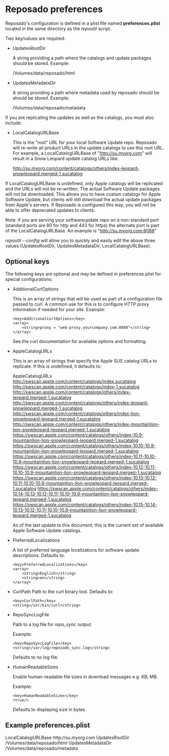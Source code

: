 # Reposado preferences

Reposado's configuration is defined in a plist file named **preferences.plist** located in the same directory as the *repoutil* script.

Two key/values are required:

- UpdatesRootDir
   
  A string providing a path where the catalogs and update packages should be stored. Example: 
  
    /Volumes/data/reposado/html

- UpdatesMetadataDir
    
  A string providing a path where metadata used by reposado should be should be stored. Example: 
    
    /Volumes/data/reposado/metadata

If you are replicating the updates as well as the catalogs, you must also include:

- LocalCatalogURLBase
    
    This is the "root" URL for your local Software Update repo. Reposado will re-write all product URLs in the update catalogs to use this root URL. For example, a LocalCatalogURLBase of "http://su.myorg.com" will result in a Snow Leopard update catalog URLs like:

    http://su.myorg.com/content/catalogs/others/index-leopard-snowleopard.merged-1.sucatalog

If LocalCatalogURLBase is undefined, only Apple catalogs will be replicated and the URLs will not be re-written.  The actual Software Update packages will not be downloaded. This allows you to have custom catalogs for Apple Software Update, but clients will still download the actual update packages from Apple's servers. If Reposado is configured this way, you will not be able to offer deprecated updates to clients.

Note: if you are serving your softwareupdate repo on a non-standard port (standard ports are 80 for http and 443 for https) the alternate port is part of the LocalCatalogURLBase. An example is "http://su.myorg.com:8088"

*repoutil --config* will allow you to quickly and easily edit the above three values (UpdatesRootDir, UpdatesMetadataDir, LocalCatalogURLBase).


## Optional keys


The following keys are optional and may be defined in preferences.plist for special configurations:

- AdditionalCurlOptions
    
    This is an array of strings that will be used as part of a configuration file passed to curl. A common use for this is to configure HTTP proxy information if needed for your site. Example:
    
      <key>AdditionalCurlOptions</key>
      <array>
          <string>proxy = "web-proxy.yourcompany.com:8080"</string>
      </array>

  See the curl documentation for available options and formatting.

- AppleCatalogURLs

  This is an array of strings that specify the Apple SUS catalog URLs to replicate. If this is undefined, it defaults to:

    <key>AppleCatalogURLs</key>
    <array>
        <string>http://swscan.apple.com/content/catalogs/index.sucatalog</string>
        <string>http://swscan.apple.com/content/catalogs/index-1.sucatalog</string>
        <string>http://swscan.apple.com/content/catalogs/others/index-leopard.merged-1.sucatalog</string>
        <string>http://swscan.apple.com/content/catalogs/others/index-leopard-snowleopard.merged-1.sucatalog</string>
        <string>http://swscan.apple.com/content/catalogs/others/index-lion-snowleopard-leopard.merged-1.sucatalog</string>
        <string>http://swscan.apple.com/content/catalogs/others/index-mountainlion-lion-snowleopard-leopard.merged-1.sucatalog</string>
        <string>https://swscan.apple.com/content/catalogs/others/index-10.9-mountainlion-lion-snowleopard-leopard.merged-1.sucatalog</string>
        <string>https://swscan.apple.com/content/catalogs/others/index-10.10-10.9-mountainlion-lion-snowleopard-leopard.merged-1.sucatalog</string>
        <string>https://swscan.apple.com/content/catalogs/others/index-10.11-10.10-10.9-mountainlion-lion-snowleopard-leopard.merged-1.sucatalog</string>
        <string>https://swscan.apple.com/content/catalogs/others/index-10.12-10.11-10.10-10.9-mountainlion-lion-snowleopard-leopard.merged-1.sucatalog</string>
        <string>https://swscan.apple.com/content/catalogs/others/index-10.13-10.12-10.11-10.10-10.9-mountainlion-lion-snowleopard-leopard.merged-1.sucatalog</string>
        <string>https://swscan.apple.com/content/catalogs/others/index-10.14-10.13-10.12-10.11-10.10-10.9-mountainlion-lion-snowleopard-leopard.merged-1.sucatalog</string>
        <string>https://swscan.apple.com/content/catalogs/others/index-10.15-10.14-10.13-10.12-10.11-10.10-10.9-mountainlion-lion-snowleopard-leopard.merged-1.sucatalog</string>
    </array>

  As of the last update to this document, this is the current set of available Apple Software Update catalogs.

- PreferredLocalizations
    
  A list of preferred language localizations for software update descriptions. Defaults to:
    
      <key>PreferredLocalizations</key>
      <array>
          <string>English</string>
          <string>en</string>
      </array>

- CurlPath
    Path to the curl binary tool. Defaults to:

      <key>CurlPath</key>
      <string>/usr/bin/curl</string>


- RepoSyncLogFile
    
  Path to a log file for *repo_sync* output.
  
  Example:
    
      <key>RepoSyncLogFile</key>
      <string>/var/log/reposado_sync.log</string>
    
  Defaults to no log file.

- HumanReadableSizes

  Enable human-readable file sizes in download messages e.g. KB, MB.

  Example:

      <key>HumanReadableSizes</key>
      <true/>

  Defaults to displaying size in bytes.


## Example preferences.plist

  <?xml version="1.0" encoding="UTF-8"?>
  <!DOCTYPE plist PUBLIC "-//Apple Computer//DTD PLIST 1.0//EN" "http://www.apple.com/DTDs/PropertyList-1.0.dtd">
  <plist version="1.0">
  <dict>
      <key>LocalCatalogURLBase</key>
      <string>http://su.myorg.com</string>
      <key>UpdatesRootDir</key>
      <string>/Volumes/data/reposado/html</string>
      <key>UpdatesMetadataDir</key>
      <string>/Volumes/data/reposado/metadata</string>
  </dict>
  </plist>